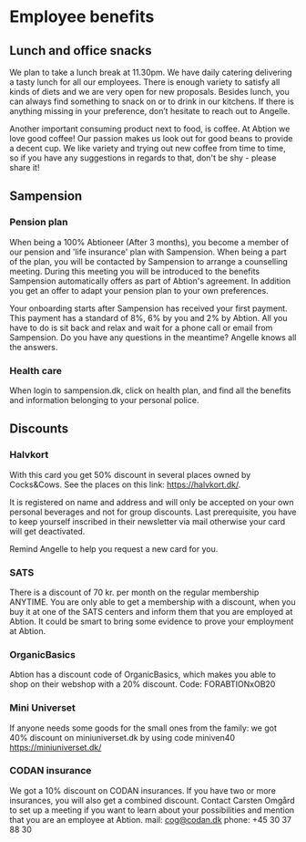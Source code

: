 # Employee benefits

## Lunch and office snacks
We plan to take a lunch break at 11.30pm. We have daily catering delivering a tasty lunch for all our employees. There is enough variety to satisfy all kinds of diets and we are very open for new proposals. Besides lunch, you can always find something to snack on or to drink in our kitchens. If there is anything missing in your preference, don’t hesitate to reach out to Angelle. 

Another important consuming product next to food, is coffee. At Abtion we love good coffee! Our passion makes us look out for good beans to provide a decent cup. We like variety and trying out new coffee from time to time, so if you have any suggestions in regards to that, don't be shy - please share it!

## Sampension
### Pension plan
When being a 100% Abtioneer (After 3 months), you become a member of our pension and 'life insurance' plan with Sampension. When being a part of the plan, you will be contacted by Sampension to arrange a counselling meeting. During this meeting you will be introduced to the benefits Sampension automatically offers as part of Abtion's agreement. In addition you get an offer to adapt your pension plan to your own preferences. 

Your onboarding starts after Sampension has received your first payment. This payment has a standard of 8%, 6% by you and 2% by Abtion. 
All you have to do is sit back and relax and wait for a phone call or email from Sampension. Do you have any questions in the meantime? Angelle knows all the answers. 

### Health care
When login to sampension.dk, click on health plan, and find all the benefits and information belonging to your personal police. 




## Discounts

### Halvkort
With this card you get 50% discount in several places owned by Cocks&Cows. See the places on this link: https://halvkort.dk/.

It is registered on name and address and will only be accepted on your own personal beverages and not for group discounts. Last prerequisite, you have to keep yourself  inscribed in their newsletter via mail otherwise your card will get deactivated.  

Remind Angelle to help you request a new card for you.

### SATS
There is a discount of 70 kr. per month on the regular membership ANYTIME. You are only able to get a membership with a discount, when you buy it at one of the SATS centers and inform them that you are employed at Abtion. It could be smart to bring some evidence to prove your employment at Abtion. 

### OrganicBasics
Abtion has a discount code of OrganicBasics, which makes you able to shop on their webshop with a 20% discount. 
Code: FORABTIONxOB20

### Mini Universet
If anyone needs some goods for the small ones from the family: we got 40% discount on miniuniverset.dk by using code miniven40
https://miniuniverset.dk/

### CODAN insurance
We got a 10% discount on CODAN insurances. If you have two or more insurances, you will also get a combined discount.
Contact Carsten Omgård to set up a meeting if you want to learn about your possibilities and mention that you are an employee at Abtion.
mail: cog@codan.dk phone: +45 30 37 88 30
